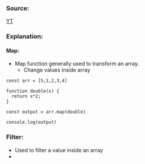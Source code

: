 ### Source:
[YT](https://www.youtube.com/watch?v=zdp0zrpKzIE&list=PLlasXeu85E9cQ32gLCvAvr9vNaUccPVNP&index=22)

### Explanation:

#### Map:

* Map function generally used to transform an array.
	* Change values inside array

```
const arr = [5,1,2,3,4]

function double(x) {
  return x*2;
}

const output = arr.map(double)

console.log(output)
```


### Filter:
* Used to filter a value inside an array
* 